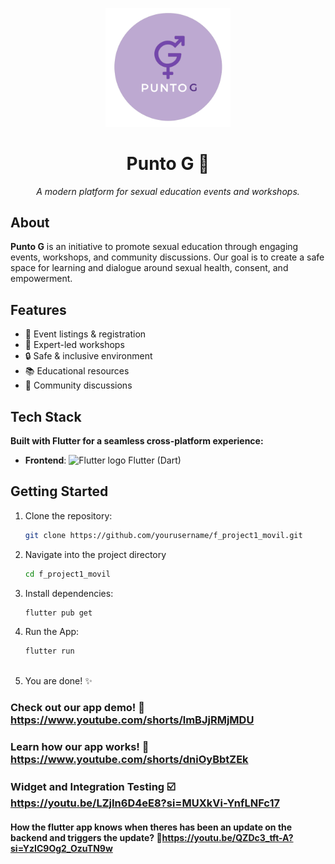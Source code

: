 <p align="center">
  <img src="lib/assets/readme/logo-puntog.png" width="200" alt="Punto G Logo">
</p>

<h1 align="center">Punto G 🌸</h1>
<p align="center"><em>A modern platform for sexual education events and workshops.</em></p>

## About

**Punto G** is an initiative to promote sexual education through engaging events, workshops, and community discussions. Our goal is to create a safe space for learning and dialogue around sexual health, consent, and empowerment.

## Features

- 📅 Event listings & registration
- 🎤 Expert-led workshops
- 🔒 Safe & inclusive environment
- 📚 Educational resources
- 💬 Community discussions

## Tech Stack  
**Built with Flutter for a seamless cross-platform experience:**  
- **Frontend**: <img src="https://storage.googleapis.com/cms-storage-bucket/4fd0db61df0567c0f352.png" width="16" height="16" alt="Flutter logo"> Flutter (Dart)  

## Getting Started

1. Clone the repository:
   ```bash
   git clone https://github.com/yourusername/f_project1_movil.git
2. Navigate into the project directory
   ```bash
   cd f_project1_movil
3. Install dependencies:  
   ```bash  
   flutter pub get
4. Run the App:  
   ```bash  
   flutter run
 
5. You are done! ✨


### Check out our app demo! 💮 https://www.youtube.com/shorts/lmBJjRMjMDU
### Learn how our app works! 🎥 https://www.youtube.com/shorts/dniOyBbtZEk
### Widget and Integration Testing ☑️ https://youtu.be/LZjIn6D4eE8?si=MUXkVi-YnfLNFc17
#### How the flutter app knows when theres has been an update on the backend and triggers the update? 🔗https://youtu.be/QZDc3_tft-A?si=YzIC9Og2_OzuTN9w





   
